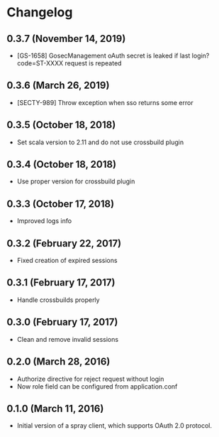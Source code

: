 # Changelog

## 0.3.7 (November 14, 2019)

* [GS-1658] GosecManagement oAuth secret is leaked if last login?code=ST-XXXX request is repeated

## 0.3.6 (March 26, 2019)

* [SECTY-989] Throw exception when sso returns some error

## 0.3.5 (October 18, 2018)

* Set scala version to 2.11 and do not use crossbuild plugin

## 0.3.4 (October 18, 2018)

* Use proper version for crossbuild plugin
 
## 0.3.3 (October 17, 2018)

 * Improved logs info 

## 0.3.2 (February 22, 2017)

* Fixed creation of expired sessions

## 0.3.1 (February 17, 2017)

* Handle crossbuilds properly

## 0.3.0 (February 17, 2017)

* Clean and remove invalid sessions

## 0.2.0 (March 28, 2016)

* Authorize directive for reject request without login
* Now role field can be configured from application.conf

## 0.1.0 (March 11, 2016)

* Initial version of a spray client, which supports OAuth 2.0 protocol.
